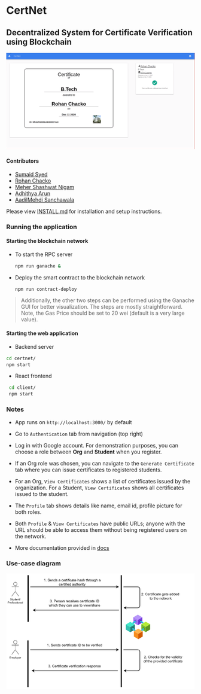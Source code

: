 # CertNet
## Decentralized System for Certificate Verification using Blockchain

![thumbnail](./docs/thumbnail.png)

#### Contributors
* [Sumaid Syed](https://github.com/Sumaid)
* [Rohan Chacko](https://github.com/RohanChacko)
* [Meher Shashwat Nigam](https://github.com/ShashwatNigam99)
* [Adhithya Arun](https://github.com/adhithyaarun)
* [AadilMehdi Sanchawala](https://github.com/aadilmehdis)

Please view [INSTALL.md](https://github.com/Sumaid/certnet/blob/main/INSTALL.md) for installation and setup instructions.

### Running the application

#### Starting the blockchain network

* To start the RPC server

   ```bash
   npm run ganache &
   ```

* Deploy the smart contract to the blockchain network

   ```bash
   npm run contract-deploy
   ```

> Additionally, the other two steps can be performed using the Ganache GUI for better visualization. The steps are mostly straightforward. Note, the Gas Price should be set to 20 wei (default is a very large value).


#### Starting the web application

* Backend server
```bash
cd certnet/
npm start
```

* React frontend
```bash
 cd client/
 npm start
 ```

### Notes

* App runs on `http://localhost:3000/` by default

* Go to `Authentication` tab from navigation (top right)

* Log in with Google account. For demonstration purposes, you can choose a role between **Org** and **Student** when you register.

* If an Org role was chosen, you can navigate to the `Generate Certificate` tab where you can issue certificates to registered students.

* For an Org, `View Certificates` shows a list of certificates issued by the organization. For a Student, `View Certificates` shows all certificates issued to the student.

* The `Profile` tab shows details like name, email id, profile picture for both roles.

* Both `Profile` & `View Certificates` have public URLs; anyone with the URL should be able to access them without being registered users on the network.

* More documentation provided in [docs](https://github.com/Sumaid/certnet/tree/main/docs)

### Use-case diagram
![usecase](./docs/usecase.png)

